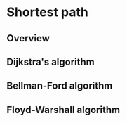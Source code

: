 # Shortest path

## Overview

## Dijkstra's algorithm

## Bellman-Ford algorithm

## Floyd-Warshall algorithm
